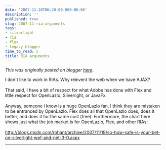 ```yaml
---
date: '2007-11-20T06:20:00.000-08:00'
description: ''
published: true
slug: 2007-11-ria-arguments
tags:
- silverlight
- ria
- flex
- legacy-blogger
time_to_read: 5
title: RIA arguments
---
```


*This was originally posted on blogger [here](https://pydanny.blogspot.com/2007/11/ria-arguments.html)*.

I don't like to work in RIAs.  Why reinvent the web when we have AJAX?<br /><br />That said, I have a bit of respect for what Adobe has done with Flex and little respect for OpenLazlo, Silverlight, or JavaFx.<br /><br />Anyway, someone I know is a huge OpenLazlo fan.  I think they are mistaken to be entranced by OpenLazlo.  Flex does all that OpenLazlo does, does it better, and does it for the same cost (free).  Furthermore, the chart here shows just what the job market is for OpenLazlo, Flex, and other RIAs:<br /><br /><a href="http://blogs.msdn.com/rohant/archive/2007/11/19/so-how-safe-is-your-bet-on-silverlight-wpf-and-net-3-0.aspx">http://blogs.msdn.com/rohant/archive/2007/11/19/so-how-safe-is-your-bet-on-silverlight-wpf-and-net-3-0.aspx</a>

---

